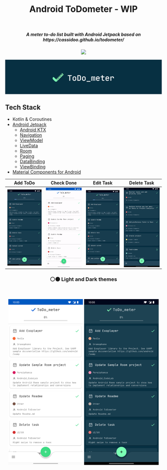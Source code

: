 <h1 align="center">Android ToDometer - WIP</h1></br>

<h5 align="center">
A meter to-do list built with Android Jetpack based on https://cassidoo.github.io/todometer/
</h5>

<p align="center">
<img src="https://github.com/serbelga/ToDometer/workflows/Android%20CI/badge.svg">
</p>

<p align="center">
<img align="center" src="./art/header.jpg">
</p>

## Tech Stack
* Kotlin & Coroutines
* [Android Jetpack](https://developer.android.com/jetpack)
  * [Android KTX](https://developer.android.com/kotlin/ktx)
  * [Navigation](https://developer.android.com/guide/navigation)
  * [ViewModel](https://developer.android.com/topic/libraries/architecture/viewmodel)
  * [LiveData](https://developer.android.com/topic/libraries/architecture/livedata)
  * [Room](https://developer.android.com/topic/libraries/architecture/room)
  * [Paging](https://developer.android.com/topic/libraries/architecture/paging)
  * [DataBinding](https://developer.android.com/topic/libraries/data-binding)
  * [ViewBinding](https://developer.android.com/topic/libraries/view-binding)
* [Material Components for Android](https://github.com/material-components/material-components-android)

Add ToDo | Check Done | Edit Task | Delete Task
--- | --- | --- | ---
<img align="center" src="./resources/add_task.gif" width="240"> | <img align="center" src="./resources/tasks_doing_done.gif" width="240"> | <img align="center" src="./resources/edit_task.gif" width="240"> | <img align="center" src="./resources/delete_task.gif" width="240">

<h3 align="center">⚪⚫ Light and Dark themes</h3></br>

<p align="center">
<img align="center" src="./screenshots/tasks.png" width="240"> 
<img align="center" src="./screenshots/tasks_dark.png" width="240">
</p>

